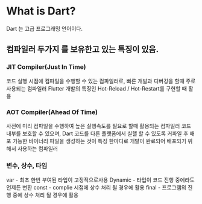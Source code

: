 
# What is Dart?
Dart 는 고급 프로그래밍 언어이다.

## 컴파일러 두가지 를 보유한고 있는 특징이 있음.
### JIT Compiler(Just In Time)
코드 실행 시점에 컴파일을 수행할 수 있는 컴파일러로, 빠른 개발과 디버깅을 할때 주로 사용되는 컴파일러
Flutter 개발의 특징인 Hot-Reload / Hot-Restart를 구현할 때 활용

### AOT Compiler(Ahead Of Time)
사전에 미리 컴파일을 수행하여 높은 실행속도를 필요로 할때 활용되는 컴파일러
코드 내부를 보호할 수 있으며, Dart 코드를 다른 플랫폼에서 실핼 할 수 있도록 커파일 후 배포 가능한 바이너리 파일을 생성하는 것이 특징
한마디로 개발이 완료되어 배포되기 위해서 사용하는 컴파일러

### 변수, 상수, 타입
var - 최초 한번 부여된 타입이 고정적으로사용
Dynamic - 타입이 코드 진행 중에라도 언제든 변환
const - complie 시점에 상수 처리 될 경우에 활용
final - 프로그램의 진행 중에 상수 처리 될 경우에 활용
